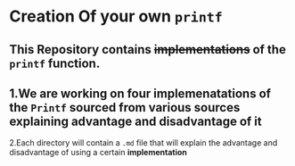 Creation Of your own `printf`
==============================
 This Repository contains ~~implementations~~ of the `printf` function.
 ---------
 1.We are working on __four implemenatations__ of the `Printf` sourced from various sources explaining advantage and disadvantage of it
 ------
 2.Each directory will contain a `.md` file that will explain the advantage and disadvantage of using a certain __implementation__ 

